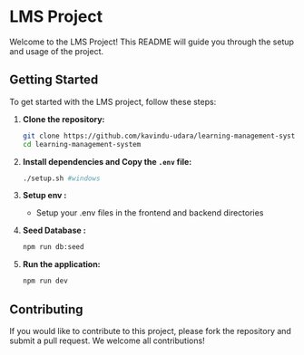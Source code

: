 # LMS Project

Welcome to the LMS Project! This README will guide you through the setup and usage of the project.

## Getting Started

To get started with the LMS project, follow these steps:

1. **Clone the repository:**
    ```bash
    git clone https://github.com/kavindu-udara/learning-management-system.git
    cd learning-management-system
    ```

2. **Install dependencies and Copy the `.env` file:**
    ```bash
    ./setup.sh #windows
    ```

3. **Setup env :** 
    - Setup your .env files in the frontend and backend directories

4. **Seed Database :**
    ```bash
    npm run db:seed
    ```

5. **Run the application:**
    ```bash
    npm run dev
    ```

## Contributing

If you would like to contribute to this project, please fork the repository and submit a pull request. We welcome all contributions!
